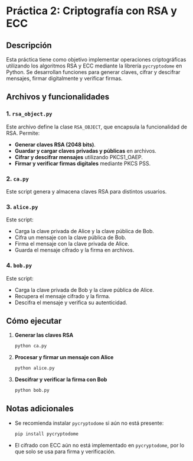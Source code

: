 # Práctica 2: Criptografía con RSA y ECC

## Descripción
Esta práctica tiene como objetivo implementar operaciones criptográficas utilizando los algoritmos RSA y ECC mediante la librería `pycryptodome` en Python. Se desarrollan funciones para generar claves, cifrar y descifrar mensajes, firmar digitalmente y verificar firmas.

## Archivos y funcionalidades

### 1. `rsa_object.py`
Este archivo define la clase `RSA_OBJECT`, que encapsula la funcionalidad de RSA. Permite:
- **Generar claves RSA (2048 bits)**.
- **Guardar y cargar claves privadas y públicas** en archivos.
- **Cifrar y descifrar mensajes** utilizando PKCS1_OAEP.
- **Firmar y verificar firmas digitales** mediante PKCS PSS.

### 2. `ca.py`
Este script genera y almacena claves RSA para distintos usuarios.

### 3. `alice.py`
Este script:
- Carga la clave privada de Alice y la clave pública de Bob.
- Cifra un mensaje con la clave pública de Bob.
- Firma el mensaje con la clave privada de Alice.
- Guarda el mensaje cifrado y la firma en archivos.

### 4. `bob.py`
Este script:
- Carga la clave privada de Bob y la clave pública de Alice.
- Recupera el mensaje cifrado y la firma.
- Descifra el mensaje y verifica su autenticidad.

## Cómo ejecutar
1. **Generar las claves RSA**
   ```bash
   python ca.py
   ```
2. **Procesar y firmar un mensaje con Alice**
   ```bash
   python alice.py
   ```
3. **Descifrar y verificar la firma con Bob**
   ```bash
   python bob.py
   ```

## Notas adicionales
- Se recomienda instalar `pycryptodome` si aún no está presente:
  ```bash
  pip install pycryptodome
  ```
- El cifrado con ECC aún no está implementado en `pycryptodome`, por lo que solo se usa para firma y verificación.
